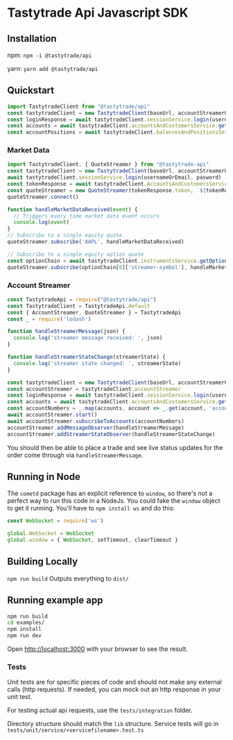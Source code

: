 # Tastytrade Api Javascript SDK

## Installation
npm:
`npm -i @tastytrade/api`

yarn:
`yarn add @tastytrade/api`

## Quickstart
```js
import TastytradeClient from "@tastytrade/api"
const tastytradeClient = new TastytradeClient(baseUrl, accountStreamerUrl)
const loginResponse = await tastytradeClient.sessionService.login(usernameOrEmail, pasword)
const accounts = await tastytradeClient.accountsAndCustomersService.getCustomerAccounts()
const accountPositions = await tastytradeClient.balancesAndPositionsService.getPositionsList(accounts[0].accounts['account-number'])
```

### Market Data
```js
import TastytradeClient, { QuoteStreamer } from "@tastytrade-api"
const tastytradeClient = new TastytradeClient(baseUrl, accountStreamerUrl)
await tastytradeClient.sessionService.login(usernameOrEmail, pasword)
const tokenResponse = await tastytradeClient.AccountsAndCustomersService.getQuoteStreamerTokens()
const quoteStreamer = new QuoteStreamer(tokenResponse.token, `${tokenResponse['websocket-url']}/cometd`)
quoteStreamer.connect()

function handleMarketDataReceived(event) {
  // Triggers every time market data event occurs
  console.log(event)
}
// Subscribe to a single equity quote
quoteStreamer.subscribe('AAPL', handleMarketDataReceived)

// Subscribe to a single equity option quote
const optionChain = await tastytradeClient.instrumentsService.getOptionChain('AAPL')
quoteStreamer.subscribe(optionChain[0]['streamer-symbol'], handleMarketDataReceived)
```

### Account Streamer
```js
const TastytradeApi = require("@tastytrade/api")
const TastytradeClient = TastytradeApi.default
const { AccountStreamer, QuoteStreamer } = TastytradeApi
const _ = require('lodash')

function handleStreamerMessage(json) {
  console.log('streamer message received: ', json)
}

function handleStreamerStateChange(streamerState) {
  console.log('streamer state changed: ', streamerState)
}

const tastytradeClient = new TastytradeClient(baseUrl, accountStreamerUrl)
const accountStreamer = tastytradeClient.accountStreamer
const loginResponse = await tastytradeClient.sessionService.login(usernameOrEmail, password)
const accounts = await tastytradeClient.accountsAndCustomersService.getCustomerAccounts()
const accountNumbers = _.map(accounts, account => _.get(account, 'account.account-number'))
await accountStreamer.start()
await accountStreamer.subscribeToAccounts(accountNumbers)
accountStreamer.addMessageObserver(handleStreamerMessage)
accountStreamer.addStreamerStateObserver(handleStreamerStateChange)
```

You should then be able to place a trade and see live status updates for the order come through via `handleStreamerMessage`.

## Running in Node
The `cometd` package has an explicit reference to `window`, so there's not a perfect way to run this code in a NodeJs. You could fake the `window` object to get it running. You'll have to `npm install ws` and do this:

```js
const WebSocket = require('ws')

global.WebSocket = WebSocket
global.window = { WebSocket, setTimeout, clearTimeout }
```

## Building Locally
`npm run build`
Outputs everything to `dist/`

## Running example app
```sh
npm run build
cd examples/
npm install
npm run dev
```

Open [http://localhost:3000](http://localhost:3000) with your browser to see the result.

### Tests
Unit tests are for specific pieces of code and should not make any external calls (http requests). If needed, you can mock out an http response in your unit test.

For testing actual api requests, use the `tests/integration` folder.

Directory structure should match the `lib` structure. Service tests will go in `tests/unit/service/<servicefilename>.test.ts`
